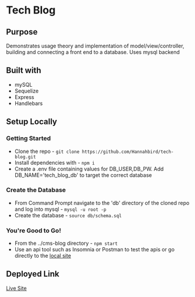 # Tech Blog

## Purpose

Demonstrates usage theory and implementation of model/view/controller, building and connecting a front end to a database. Uses mysql backend

## Built with

- mySQL
- Sequelize
- Express
- Handlebars

## Setup Locally

### Getting Started

- Clone the repo - `git clone https://github.com/Hannahbird/tech-blog.git`
- Install dependencies with - `npm i`
- Create a .env file containing values for DB_USER,DB_PW. Add DB_NAME='tech_blog_db' to target the correct database

### Create the Database

- From Command Prompt navigate to the 'db' directory of the cloned repo and log into mysql - `mysql -u root -p`
- Create the database - `source db/schema.sql`

### You're Good to Go!

- From the ../cms-blog directory - `npm start`
- Use an api tool such as Insomnia or Postman to test the apis or go directly to the [local site](http://localhost:3001)

## Deployed Link

[Live Site](https://hidden-earth-51234.herokuapp.com/)